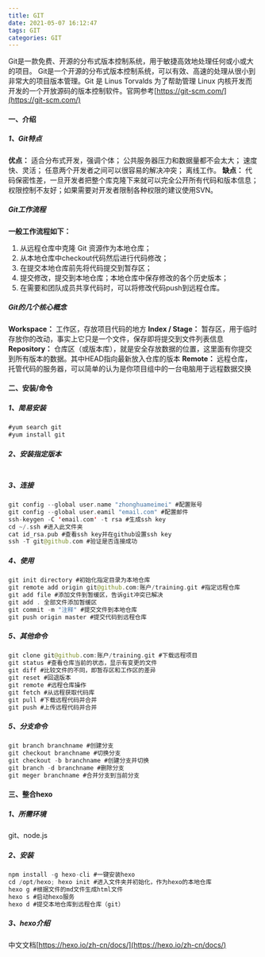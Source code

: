 ```yaml
---
title: GIT
date: 2021-05-07 16:12:47
tags: GIT
categories: GIT
---
```

Git是一款免费、开源的分布式版本控制系统，用于敏捷高效地处理任何或小或大的项目。
Git是一个开源的分布式版本控制系统，可以有效、高速的处理从很小到非常大的项目版本管理。Git 是 Linus Torvalds 为了帮助管理 Linux 内核开发而开发的一个开放源码的版本控制软件。官网参考[https://git-scm.com/](https://git-scm.com/)
<!-- more -->
#### 一、介绍
##### 1、Git特点
**优点：**
适合分布式开发，强调个体；
公共服务器压力和数据量都不会太大；
速度快、灵活；
任意两个开发者之间可以很容易的解决冲突；
离线工作。
**缺点：**
代码保密性差，一旦开发者把整个库克隆下来就可以完全公开所有代码和版本信息；
权限控制不友好；如果需要对开发者限制各种权限的建议使用SVN。
##### Git工作流程
**一般工作流程如下：**
1. 从远程仓库中克隆 Git 资源作为本地仓库；
2. 从本地仓库中checkout代码然后进行代码修改；
3. 在提交本地仓库前先将代码提交到暂存区；
4. 提交修改，提交到本地仓库；本地仓库中保存修改的各个历史版本；
5. 在需要和团队成员共享代码时，可以将修改代码push到远程仓库。
##### Git的几个核心概念
**Workspace：** 工作区，存放项目代码的地方
**Index / Stage：** 暂存区，用于临时存放你的改动，事实上它只是一个文件，保存即将提交到文件列表信息
**Repository：** 仓库区（或版本库），就是安全存放数据的位置，这里面有你提交到所有版本的数据。其中HEAD指向最新放入仓库的版本
**Remote：** 远程仓库，托管代码的服务器，可以简单的认为是你项目组中的一台电脑用于远程数据交换
#### 二、安装/命令
##### 1、简易安装
~~~kotlin
#yum search git
#yum install git
~~~
##### 2、安装指定版本
~~~kotlin

~~~
##### 3、连接
~~~kotlin
git config --global user.name "zhonghuameimei" #配置账号
git config --global user.eamil "email.com" #配置邮件
ssh-keygen -C 'email.com' -t rsa #生成ssh key
cd ~/.ssh #进入此文件夹
cat id_rsa.pub #查看ssh key并在github设置ssh key
ssh -T git@github.com #验证是否连接成功
~~~
##### 4、使用
~~~kotlin
git init directory #初始化指定目录为本地仓库
git remote add origin git@github.com:账户/training.git #指定远程仓库
git add file #添加文件到暂缓区，告诉git冲突已解决
git add . 全部文件添加暂缓区
git commit -m "注释" #提交文件到本地仓库
git push origin master #提交代码到远程仓库
~~~
##### 5、其他命令
~~~kotlin
git clone git@github.com:账户/training.git #下载远程项目
git status #查看仓库当前的状态，显示有变更的文件
git diff #比较文件的不同，即暂存区和工作区的差异
git reset #回退版本
git remote #远程仓库操作
git fetch #从远程获取代码库
git pull #下载远程代码并合并
git push #上传远程代码并合并
~~~
##### 5、分支命令
~~~kotlin
git branch branchname #创建分支
git checkout branchname #切换分支
git checkout -b branchname #创建分支并切换
git branch -d branchname #删除分支
git meger branchname #合并分支到当前分支
~~~
#### 三、整合hexo
##### 1、所需环境
git、node.js
##### 2、安装
~~~kotlin
npm install -g hexo-cli #一键安装hexo
cd /opt/hexo; hexo init #进入文件夹并初始化，作为hexo的本地仓库
hexo g #根据文件的md文件生成html文件
hexo s #启动hexo服务
hexo d #提交本地仓库到远程仓库（git）
~~~
##### 3、hexo介绍
中文文档[https://hexo.io/zh-cn/docs/](https://hexo.io/zh-cn/docs/)


